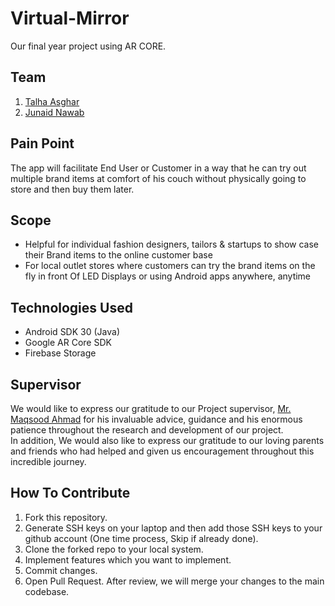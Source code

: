 # Virtual-Mirror
Our final year project using AR CORE.

## Team
1. [Talha Asghar](https://github.com/iamtalhaasghar)
2. [Junaid Nawab](https://github.com/Junaidnawab0835)

## Pain Point
The app will facilitate End User or Customer in a way that he can try out multiple brand items at comfort of his couch without physically going to store and then buy them later.

## Scope

- Helpful for individual fashion designers, tailors & startups to show case their Brand items to the online customer base
- For local outlet stores where customers can try the brand items on the fly in front Of LED Displays or using Android apps anywhere, anytime

## Technologies Used
- Android SDK 30 (Java)
- Google AR Core SDK
- Firebase Storage


## Supervisor
We would like to express our gratitude to our Project supervisor, [Mr. Maqsood Ahmad](https://www.kfueit.edu.pk/author/maqsood.ahmad) for his invaluable advice, guidance and his enormous patience throughout the research and development of our project.<br>
In addition, We would also like to express our gratitude to our loving parents and friends who
had helped and given us encouragement throughout this incredible journey.

## How To Contribute
1. Fork this repository.
2. Generate SSH keys on your laptop and then add those SSH keys to your github account (One time process, Skip if already done).
3. Clone the forked repo to your local system.
4. Implement features which you want to implement.
5. Commit changes.
6. Open Pull Request. After review, we will merge your changes to the main codebase.

